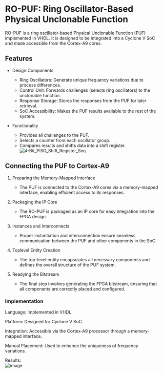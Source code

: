 # **RO-PUF: Ring Oscillator-Based Physical Unclonable Function**

RO-PUF is a ring oscillator-based Physical Unclonable Function (PUF) implemented in VHDL. It is designed to be integrated into a Cyclone V SoC and made accessible from the Cortex-A9 cores. 

## Features
* Design Components
  * Ring Oscillators: Generate unique frequency variations due to process differences.
  * Control Unit: Forwards challenges (selects ring oscillators) to the unclonable function.
  * Response Storage: Stores the responses from the PUF for later retrieval.
  * SoC Accessibility: Makes the PUF results available to the rest of the system.


* Functionality
  * Provides all challenges to the PUF.
  * Selects a counter from each oscillator group.
  * Compares results and shifts data into a shift register.
   ![4-Bit_PISO_Shift_Register_Seq](https://github.com/user-attachments/assets/c23a18c2-a600-4f89-9094-11bf42cf435f)
      
##  Connecting the PUF to Cortex-A9

1. Preparing the Memory-Mapped Interface

    * The PUF is connected to the Cortex-A9 cores via a memory-mapped interface, enabling efficient access to its responses.

2. Packaging the IP Core

    * The RO-PUF is packaged as an IP core for easy integration into the FPGA design.

3. Instances and Interconnects

    * Proper instantiation and interconnection ensure seamless communication between the PUF and other components in the SoC.

4. Toplevel Entity Creation

    * The top-level entity encapsulates all necessary components and defines the overall structure of the PUF system.

5. Readying the Bitstream

    * The final step involves generating the FPGA bitstream, ensuring that all components are correctly placed and configured.

### Implementation

Language: Implemented in VHDL.

Platform: Designed for Cyclone V SoC.

Integration: Accessible via the Cortex-A9 processor through a memory-mapped interface.

Manual Placement: Used to enhance the uniqueness of frequency variations.

Results:\
![image](https://github.com/user-attachments/assets/b3c254a9-1f28-4cca-8de1-7930c670eeaa)
